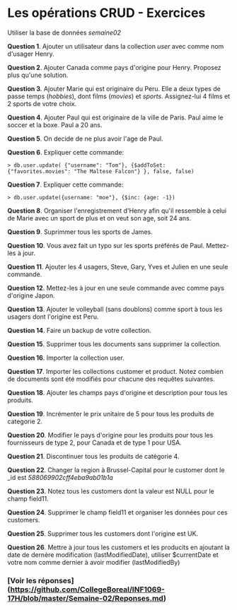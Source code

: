 # Les opérations CRUD - Exercices

Utiliser la base de données *semaine02*

__Question 1__. Ajouter un utilisateur dans la collection *user* avec comme nom d'usager Henry.

__Question 2__. Ajouter Canada comme pays d'origine pour Henry. Proposez plus qu'une solution.

__Question 3__. Ajouter Marie qui est originaire du Peru. Elle a deux types de passe temps (*hobbies*), dont films (*movies*) et *sports*. Assignez-lui 4 films et 2 sports de votre choix.

__Question 4__. Ajouter Paul qui est originaire de la ville de Paris. Paul aime le soccer et la boxe. Paul a 20 ans.

__Question 5__. On decide de ne plus avoir l'age de Paul.

__Question 6__. Expliquer cette commande: 
```
> db.user.update( {"username": "Tom"}, {$addToSet: {"favorites.movies": "The Maltese Falcon"} }, false, false)
```

__Question 7__. Expliquer cette commande:
```
> db.user.update({username: "moe"}, {$inc: {age: -1})
```

__Question 8__. Organiser l'enregistrement d'Henry afin qu'il ressemble à celui de Marie avec un sport de plus et on veut son age, soit 24 ans.

__Question 9__. Suprimmer tous les sports de James.

__Question 10__. Vous avez fait un typo sur les sports préférés de Paul. Mettez-les à jour.

__Question 11__. Ajouter les 4 usagers, Steve, Gary, Yves et Julien en une seule commande.

__Question 12__. Mettez-les à jour en une seule commande avec comme pays d'origine Japon.

__Question 13__. Ajouter le volleyball (sans doublons) comme sport à tous les usagers dont l'origine est Peru.

__Question 14__. Faire un backup de votre collection.

__Question 15__. Supprimer tous les documents sans supprimer la collection.

__Question 16__. Importer la collection user.

__Question 17__. Importer les collections customer et product. Notez combien de documents sont été modifiés pour chacune des requêtes suivantes.

__Question 18__. Ajouter les champs pays d'origine et description pour tous les produits.

__Question 19__. Incrémenter le prix unitaire de 5 pour tous les produits de categorie 2.

__Question 20__. Modifier le pays d'origine pour les produits pour tous les fournisseurs de type 2, pour Canada et de type 1 pour USA.

__Question 21__. Discontinuer tous les produits de catégorie 4.

__Question 22__. Changer la region à Brussel-Capital pour le customer dont le _id est *588069902cff4eba9ab01b1a*

__Question 23__. Notez tous les customers dont la valeur est NULL pour le champ field11.

__Question 24__. Supprimer le champ field11 et organiser les données pour ces customers.

__Question 25__. Supprimer tous les customers dont l'origine est UK.

__Question 26__. Mettre à jour tous les customers et les producits en ajoutant la date de dernère modification (lastModifiedDate), utiliser $currentDate et votre nom comme dernier à avoir modifier (lastModifiedBy)

### [Voir les réponses] (https://github.com/CollegeBoreal/INF1069-17H/blob/master/Semaine-02/Reponses.md)
